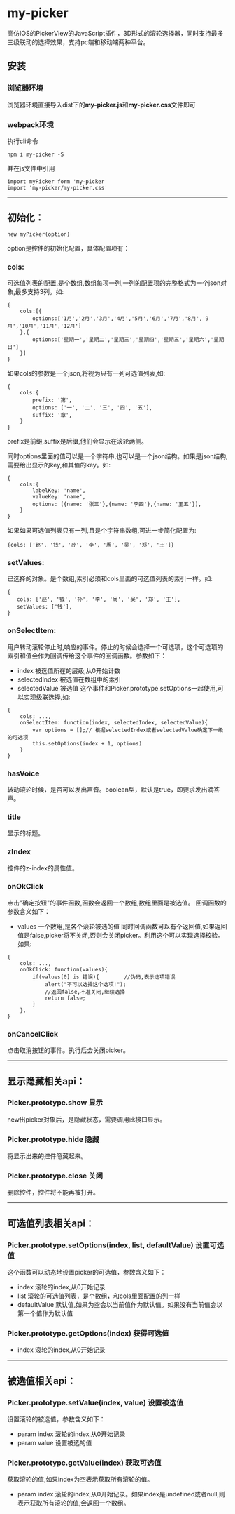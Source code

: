 # my-picker
高仿IOS的PickerView的JavaScript插件，3D形式的滚轮选择器，同时支持最多三级联动的选择效果，支持pc端和移动端两种平台。

## 安装
### 浏览器环境
浏览器环境直接导入dist下的**my-picker.js**和**my-picker.css**文件即可

### webpack环境
执行cli命令
```
npm i my-picker -S
```

并在js文件中引用
```
import myPicker form 'my-picker'
import 'my-picker/my-picker.css'
```
---
## 初始化：
```
new myPicker(option)
```
option是控件的初始化配置，具体配置项有：
### cols:
可选值列表的配置,是个数组,数组每项一列,一列的配置项的完整格式为一个json对象,最多支持3列。如:
```
{
    cols:[{
        options:['1月','2月','3月','4月','5月','6月','7月','8月','9月','10月','11月','12月']
    },{
        options:['星期一','星期二','星期三','星期四','星期五','星期六','星期日']
    }]
}
```
如果cols的参数是一个json,将视为只有一列可选值列表,如:
```
{
    cols:{
        prefix: '第',
        options: ['一', '二', '三', '四', '五'],
        suffix: '章',
    }
}
```
prefix是前缀,suffix是后缀,他们会显示在滚轮两侧。

同时options里面的值可以是一个字符串,也可以是一个json结构。如果是json结构,需要给出显示的key,和其值的key。如:
```
{
    cols:{
        labelKey: 'name',
        valueKey: 'name',
        options: [{name: '张三'},{name: '李四'},{name: '王五'}],
    }
}
```

如果如果可选值列表只有一列,且是个字符串数组,可进一步简化配置为:
```
{cols: ['赵', '钱', '孙', '李', '周', '吴', '郑', '王']}
```

### setValues:
已选择的对象。是个数组,索引必须和cols里面的可选值列表的索引一样。如:
```
{
   cols: ['赵', '钱', '孙', '李', '周', '吴', '郑', '王'],
   setValues: ['钱'],
}
```

### onSelectItem:
用户转动滚轮停止时,响应的事件。停止的时候会选择一个可选项，这个可选项的索引和值会作为回调传给这个事件的回调函数。参数如下：
 * index				被选值所在的层级,从0开始计数
 * selectedIndex		被选值在数组中的索引
 * selectedValue		被选值
这个事件和Picker.prototype.setOptions一起使用,可以实现级联选择,如:
```
{
    cols: ...,
    onSelectItem: function(index, selectedIndex, selectedValue){
        var options = [];// 根据selectedIndex或者selectedValue确定下一级的可选项
        this.setOptions(index + 1, options)
    }
}
```

### hasVoice
转动滚轮时候，是否可以发出声音。boolean型，默认是true，即要求发出滴答声。

### title
显示的标题。

### zIndex
控件的z-index的属性值。

### onOkClick
点击"确定按钮"的事件函数,函数会返回一个数组,数组里面是被选值。
回调函数的参数含义如下：
*  values            一个数组,是各个滚轮被选的值
同时回调函数可以有个返回值,如果返回值是false,picker将不关闭,否则会关闭picker。利用这个可以实现选择校验。如果:
```
{
    cols: ...,
    onOkClick: function(values){
        if(values[0] is 错误){        //伪码,表示选项错误
            alert("不可以选择这个选项!");
            //返回false,不准关闭,继续选择
            return false;
        }
    },
}
```

### onCancelClick
点击取消按钮的事件。执行后会关闭picker。

-------
## 显示隐藏相关api：
### Picker.prototype.show 显示
new出picker对象后，是隐藏状态，需要调用此接口显示。

### Picker.prototype.hide 隐藏
将显示出来的控件隐藏起来。

### Picker.prototype.close 关闭
删除控件，控件将不能再被打开。

-------
## 可选值列表相关api：
### Picker.prototype.setOptions(index, list, defaultValue) 设置可选值
这个函数可以动态地设置picker的可选值，参数含义如下：
*  index             滚轮的index,从0开始记录
*  list              滚轮的可选值列表，是个数组，和cols里面配置的列一样
*  defaultValue      默认值,如果为空会以当前值作为默认值。如果没有当前值会以第一个值作为默认值

### Picker.prototype.getOptions(index) 获得可选值
*  index             滚轮的index,从0开始记录

-----
## 被选值相关api：
### Picker.prototype.setValue(index, value) 设置被选值
设置滚轮的被选值，参数含义如下：
*  param index             滚轮的index,从0开始记录
*  param value             设置被选的值

### Picker.prototype.getValue(index) 获取可选值
获取滚轮的值,如果index为空表示获取所有滚轮的值。
*  param index             滚轮的index,从0开始记录。如果index是undefined或者null,则表示获取所有滚轮的值,会返回一个数组。
